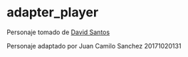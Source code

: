 # adapter_player

Personaje tomado de [David Santos](https://github.com/davidssantoss/Personaje-disparando)

Personaje adaptado por Juan Camilo Sanchez 20171020131

